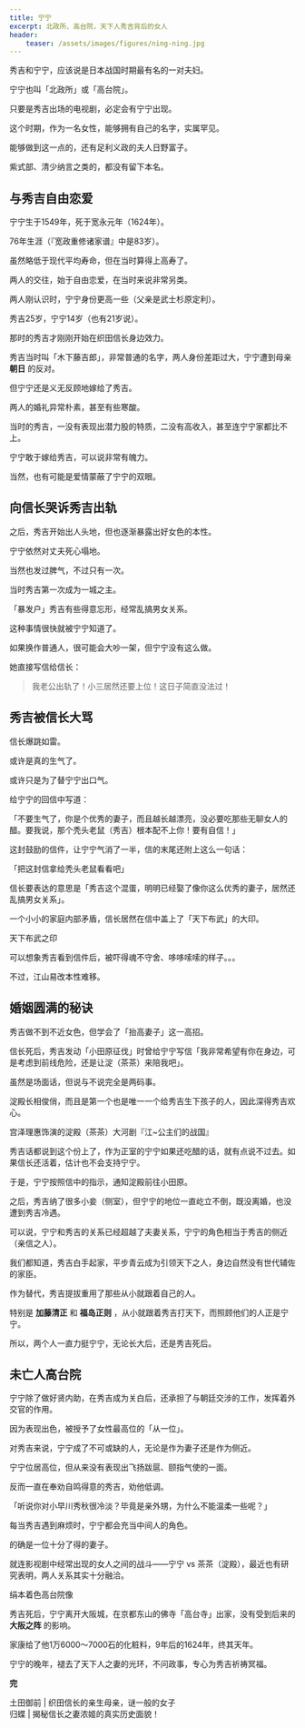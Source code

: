 ```yaml
---
title: 宁宁
excerpt: 北政所、高台院，天下人秀吉背后的女人
header: 
    teaser: /assets/images/figures/ning-ning.jpg
---
```


秀吉和宁宁，应该说是日本战国时期最有名的一对夫妇。

宁宁也叫「北政所」或「高台院」。

只要是秀吉出场的电视剧，必定会有宁宁出现。

这个时期，作为一名女性，能够拥有自己的名字，实属罕见。

能够做到这一点的，还有足利义政的夫人日野富子。

紫式部、清少纳言之类的，都没有留下本名。

## 与秀吉自由恋爱

宁宁生于1549年，死于宽永元年（1624年）。

76年生涯（『宽政重修诸家谱』中是83岁）。

虽然略低于现代平均寿命，但在当时算得上高寿了。

两人的交往，始于自由恋爱，在当时来说非常另类。

两人刚认识时，宁宁身份更高一些（父亲是武士杉原定利）。

秀吉25岁，宁宁14岁（也有21岁说）。

那时的秀吉才刚刚开始在织田信长身边效力。

秀吉当时叫「木下藤吉郎」，非常普通的名字，两人身份差距过大，宁宁遭到母亲 **朝日** 的反对。

但宁宁还是义无反顾地嫁给了秀吉。

两人的婚礼异常朴素，甚至有些寒酸。

当时的秀吉，一没有表现出潜力股的特质，二没有高收入，甚至连宁宁家都比不上。

宁宁敢于嫁给秀吉，可以说非常有魄力。

当然，也有可能是爱情蒙蔽了宁宁的双眼。

## 向信长哭诉秀吉出轨

之后，秀吉开始出人头地，但也逐渐暴露出好女色的本性。

宁宁依然对丈夫死心塌地。

当然也发过脾气，不过只有一次。

当时秀吉第一次成为一城之主。

「暴发户」秀吉有些得意忘形，经常乱搞男女关系。

这种事情很快就被宁宁知道了。

如果换作普通人，很可能会大吵一架，但宁宁没有这么做。

她直接写信给信长：

> 我老公出轨了！小三居然还要上位！这日子简直没法过！

## 秀吉被信长大骂

信长爆跳如雷。

或许是真的生气了。

或许只是为了替宁宁出口气。

给宁宁的回信中写道：

「不要生气了，你是个优秀的妻子，而且越长越漂亮，没必要吃那些无聊女人的醋。要我说，那个秃头老鼠（秀吉）根本配不上你！要有自信！」

这封鼓励的信件，让宁宁气消了一半，信的末尾还附上这么一句话：

「把这封信拿给秃头老鼠看看吧」

信长要表达的意思是「秀吉这个混蛋，明明已经娶了像你这么优秀的妻子，居然还乱搞男女关系」。

一个小小的家庭内部矛盾，信长居然在信中盖上了「天下布武」的大印。

天下布武之印

可以想象秀吉看到信件后，被吓得魂不守舍、哆哆嗦嗦的样子。。。

不过，江山易改本性难移。

## 婚姻圆满的秘诀

秀吉做不到不近女色，但学会了「抬高妻子」这一高招。

信长死后，秀吉发动「小田原征伐」时曾给宁宁写信「我非常希望有你在身边，可是考虑到前线危险，还是让淀（茶茶）来陪我吧」。

虽然是场面话，但说与不说完全是两码事。

淀殿长相俊俏，而且是第一个也是唯一一个给秀吉生下孩子的人，因此深得秀吉欢心。

宫泽理惠饰演的淀殿（茶茶）大河剧『江~公主们的战国』

秀吉话都说到这个份上了，作为正室的宁宁如果还吃醋的话，就有点说不过去。如果信长还活着，估计也不会支持宁宁。

于是，宁宁按照信中的指示，通知淀殿前往小田原。

之后，秀吉纳了很多小妾（侧室），但宁宁的地位一直屹立不倒，既没离婚，也没遭到秀吉冷遇。

可以说，宁宁和秀吉的关系已经超越了夫妻关系，宁宁的角色相当于秀吉的侧近（亲信之人）。

我们都知道，秀吉白手起家，平步青云成为引领天下之人，身边自然没有世代辅佐的家臣。

作为替代，秀吉提拔重用了那些从小就跟着自己的人。

特别是 **加藤清正** 和 **福岛正则** ，从小就跟着秀吉打天下，而照顾他们的人正是宁宁。

所以，两个人一直力挺宁宁，无论长大后，还是秀吉死后。

## 未亡人高台院

宁宁除了做好贤内助，在秀吉成为关白后，还承担了与朝廷交涉的工作，发挥着外交官的作用。

因为表现出色，被授予了女性最高位的「从一位」。

对秀吉来说，宁宁成了不可或缺的人，无论是作为妻子还是作为侧近。

宁宁位居高位，但从来没有表现出飞扬跋扈、颐指气使的一面。

反而一直在奉劝自鸣得意的秀吉，劝他低调。

「听说你对小早川秀秋很冷淡？毕竟是亲外甥，为什么不能温柔一些呢？」

每当秀吉遇到麻烦时，宁宁都会充当中间人的角色。

的确是一位十分了得的妻子。

就连影视剧中经常出现的女人之间的战斗——宁宁 vs 茶茶（淀殿），最近也有研究表明，两人关系其实十分融洽。

绢本着色高台院像

秀吉死后，宁宁离开大阪城，在京都东山的佛寺「高台寺」出家，没有受到后来的 **大阪之阵** 的影响。

家康给了他1万6000～7000石的化粧料，9年后的1624年，终其天年。

宁宁的晚年，褪去了天下人之妻的光环，不问政事，专心为秀吉祈祷冥福。

 **完**

土田御前 | 织田信长的亲生母亲，谜一般的女子  
归蝶 | 揭秘信长之妻浓姬的真实历史面貌！  

